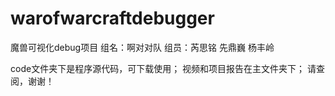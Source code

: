 # warofwarcraftdebugger
魔兽可视化debug项目
组名：啊对对队
组员：芮思铭 先鼎巍 杨丰岭

code文件夹下是程序源代码，可下载使用；
视频和项目报告在主文件夹下；
请查阅，谢谢！

